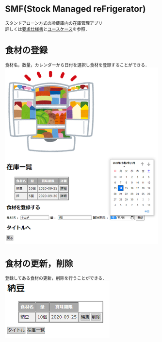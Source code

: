 # SMF(Stock Managed reFrigerator)
スタンドアローン方式の冷蔵庫内の在庫管理アプリ  
詳しくは[要求仕様書](./specifications/specifications.md)と[ユースケース](./usecase)を参照．

# 食材の登録
食材名，数量，カレンダーから日付を選択し食材を登録することができる．
![register](https://github.com/kimura-12/SMF/blob/master/assets/register.png)

# 食材の更新，削除　
登録してある食材の更新，削除を行うことができる．
![update](https://github.com/kimura-12/SMF/blob/master/assets/update.png)
